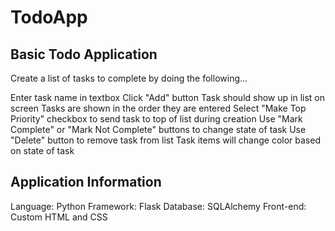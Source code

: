 # TodoApp
## Basic Todo Application

Create a list of tasks to complete by doing the following...

Enter task name in textbox
Click "Add" button
Task should show up in list on screen
Tasks are shown in the order they are entered
Select "Make Top Priority" checkbox to send task to top of list during creation
Use "Mark Complete" or "Mark Not Complete" buttons to change state of task
Use "Delete" button to remove task from list
Task items will change color based on state of task

## Application Information

Language: Python
Framework: Flask
Database: SQLAlchemy
Front-end: Custom HTML and CSS
